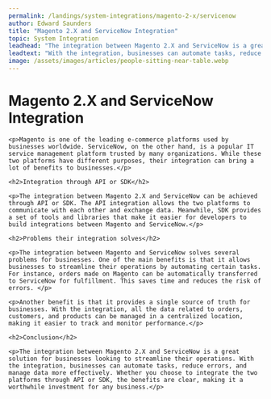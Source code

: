 ```yaml
---
permalink: /landings/system-integrations/magento-2-x/servicenow
author: Edward Saunders
title: "Magento 2.X and ServiceNow Integration"
topic: System Integration
leadhead: "The integration between Magento 2.X and ServiceNow is a great solution for businesses looking to streamline their operations"
leadtext: "With the integration, businesses can automate tasks, reduce errors, and manage data more effectively. Whether you choose to integrate the two platforms through API or SDK, the benefits are clear, making it a worthwhile investment for any business."
image: /assets/images/articles/people-sitting-near-table.webp
---
```

<div class="arttext">	<h1>Magento 2.X and ServiceNow Integration</h1>

	<p>Magento is one of the leading e-commerce platforms used by businesses worldwide. ServiceNow, on the other hand, is a popular IT service management platform trusted by many organizations. While these two platforms have different purposes, their integration can bring a lot of benefits to businesses.</p>

	<h2>Integration through API or SDK</h2>

	<p>The integration between Magento 2.X and ServiceNow can be achieved through API or SDK. The API integration allows the two platforms to communicate with each other and exchange data. Meanwhile, SDK provides a set of tools and libraries that make it easier for developers to build integrations between Magento and ServiceNow.</p>

	<h2>Problems their integration solves</h2>

	<p>The integration between Magento and ServiceNow solves several problems for businesses. One of the main benefits is that it allows businesses to streamline their operations by automating certain tasks. For instance, orders made on Magento can be automatically transferred to ServiceNow for fulfillment. This saves time and reduces the risk of errors. </p>

	<p>Another benefit is that it provides a single source of truth for businesses. With the integration, all the data related to orders, customers, and products can be managed in a centralized location, making it easier to track and monitor performance.</p>

	<h2>Conclusion</h2>

	<p>The integration between Magento 2.X and ServiceNow is a great solution for businesses looking to streamline their operations. With the integration, businesses can automate tasks, reduce errors, and manage data more effectively. Whether you choose to integrate the two platforms through API or SDK, the benefits are clear, making it a worthwhile investment for any business.</p>
</div>